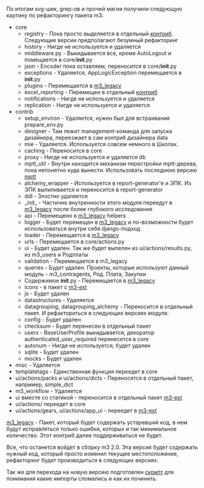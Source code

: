 <!-- 
.. title: Переход на концепцию m3 2.0
.. slug: move-to-m3-20
.. date: 2013/06/25 17:42:44
.. tags: 
.. link: 
.. description: 
.. type: text
-->


По итогам svg-шек, grep-ов и прочей магии получили следующую картину по рефакторингу пакета m3:

- core
    + registry - Пока просто выделяется в отдельный [контриб](https://bitbucket.org/barsgroup/registry).
    Следующие версии предполагают безумный рефакторинг
    + history - Нигде не используется и удаляется
    + middleware.py - Выкидывается все, кроме AutoLogout и помещается в core/__init__.py
    + json - Encoder пока оставляем, переносится в core/__init__.py
    + exceptions - Удаляется, AppLogicException перемещается в __init__.py
    + plugins - Перемещается в [m3_legacy](https://bitbucket.org/barsgroup/m3-legacy)
    + excel_reporting - Перемещен в отдельный [контриб](https://bitbucket.org/barsgroup/excel-reporting)
    + notifications - Нигде не используется и удаляется
    + replication - Нигде не используется и удаляется
- contrib
    + setup_environ - Удаляется, нужен был для встраивания prepare_env.py
    + designer - Там лежит management-команда для запуска дизайнера, переезжает в сам контриб дизайнера
data
    + mie - Удаляется. Используется совсем немного в Школах.
    + caching - Переносится в core
    + proxy - Нигде не используется и удаляется
db
    + mptt_util - Внутри находится механизм перестройки mptt-дерева, пока непонятно куда вынести.
    Использовать последнюю версию [mptt](https://github.com/django-mptt/django-mptt)
    + alchemy_wrapper - Используется в report-generator'e и ЭПК.  Из ЭПК выпиливается и переносится в report-generator
    + ddl - Злостно удаляется
    + \__init__ - Частично внутренности этого модуля переедут в [m3_legacy](https://bitbucket.org/barsgroup/m3-legacy)
    после более глубокого исследования
    + api - Перемещено в [m3_legacy](https://bitbucket.org/barsgroup/m3-legacy)
helpers
    + logger - Будет перемещен в [m3_legacy](https://bitbucket.org/barsgroup/m3-legacy)
    и по-возможности будет использоваться внутри себя django-подход
    +  loader - Перемещается в [m3_legacy](https://bitbucket.org/barsgroup/m3-legacy)
    + urls - Перемещается в core/actions.py
    + ui - Будет удален. Так же будет выпелен из ui/actions/results.py, из m3_users и Родплаты
    + validation - Перемещается в m3_legacy
    + queries - Будет удален. Проекты, которые используют данный модуль - m3_contragents, Род. Плата, Закупки
    + Содержимое __init__.py - Перемещается в [m3_legacy](https://bitbucket.org/barsgroup/m3-legacy)
    + icons - в пакет с [m3-ext](https://bitbucket.org/barsgroup/m3-ext)
    + js - Будет удален
    + datastructures - Удаляется
    + datagrouping, datagrouping_alchemy - Переносится в отдельный пакет. И рефакториться в следующих версиях модуля.
    + config - Будет удален
    + checksum - Будет перенесен в отдельный пакет
    + users - BaseUserProfile выкидывается, декоратор authenticated_user_required перенесется в core
    + autonum - Нигде не используется, будет удален
    + sqlite - Будет удален
    + mocks - Будет удален
- misc - Удаляется
- templatetags - Единственная функция переедет в core
- ui/actions/packs и ui/actions/dicts - Переносятся в отдельный пакет, например, simple_dict
- m3_workflow - Удаляется
- ui вместе со статикой - переносится в отдельный пакет [m3-ext](https://bitbucket.org/barsgroup/m3-ext)
- ui/actions/ переедет в core
- ui/actions/gears, ui/actions/app_ui - переедет в [m3-ext](https://bitbucket.org/barsgroup/m3-ext)

[m3_legacy](https://bitbucket.org/barsgroup/m3-legacy) - Пакет, который будет содержать устаревший код,
в нем будут исправляться только ошибки, которых и так минимальное количество. Этот контриб далее поддерживаться не будет.

Все, что останется войдет в сборку m3 2.0. Эта версия будет содержать нужный код, который просто изменил текущее местоположение,
рефакторинг будет производиться в следующих версиях.

Так же для перехода на новую версию подготовлен [скрипт](https://gist.github.com/prefer/7e831f6909afcdfc814e)
для понимания какие импорты сломались и как их починить.